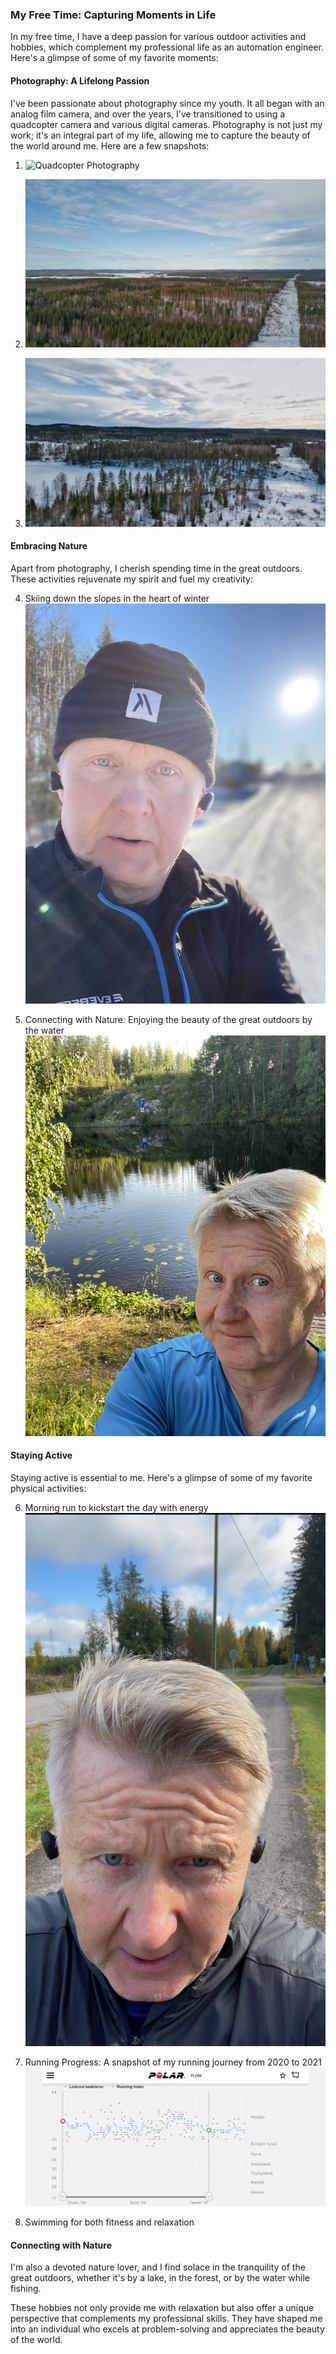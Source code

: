### My Free Time: Capturing Moments in Life

In my free time, I have a deep passion for various outdoor activities and hobbies, which complement my professional life as an automation engineer. Here's a glimpse of some of my favorite moments:

#### Photography: A Lifelong Passion
I've been passionate about photography since my youth. It all began with an analog film camera, and over the years, I've transitioned to using a quadcopter camera and various digital cameras. Photography is not just my work; it's an integral part of my life, allowing me to capture the beauty of the world around me. Here are a few snapshots:

1. ![Quadcopter Photography](/assets/DJI_pilot.jpeg)

2. ![Summer Landscape](/assets/landscapesummer.jpg)

3. ![Winter Wonderland](/assets/landscapewinter.jpg)

#### Embracing Nature
Apart from photography, I cherish spending time in the great outdoors. These activities rejuvenate my spirit and fuel my creativity:

4. Skiing down the slopes in the heart of winter ![Skiing Adventure](/assets/skiing.jpg)

5. Connecting with Nature: Enjoying the beauty of the great outdoors by the water ![Nature](/assets/natures.jpg)


#### Staying Active

Staying active is essential to me. Here's a glimpse of some of my favorite physical activities:

6. Morning run to kickstart the day with energy ![Morning Run](/assets/jkrunner.JPG)

7. Running Progress: A snapshot of my running journey from 2020 to 2021 ![Running Progress](/assets/runningindex.jpg)

8. Swimming for both fitness and relaxation


#### Connecting with Nature
I'm also a devoted nature lover, and I find solace in the tranquility of the great outdoors, whether it's by a lake, in the forest, or by the water while fishing.

These hobbies not only provide me with relaxation but also offer a unique perspective that complements my professional skills. They have shaped me into an individual who excels at problem-solving and appreciates the beauty of the world.

